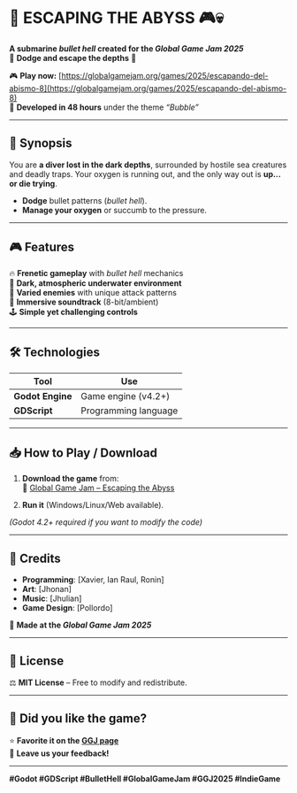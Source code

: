 # **🌊 ESCAPING THE ABYSS** 🎮💀  

**A submarine *bullet hell* created for the *Global Game Jam 2025***  
🔫 **Dodge and escape the depths** 🔫  

🎮 **Play now:** [https://globalgamejam.org/games/2025/escapando-del-abismo-8](https://globalgamejam.org/games/2025/escapando-del-abismo-8)  
📅 **Developed in 48 hours** under the theme *“Bubble”*  

---

## **📌 Synopsis**  
You are **a diver lost in the dark depths**, surrounded by hostile sea creatures and deadly traps. Your oxygen is running out, and the only way out is **up… or die trying**.  

- **Dodge** bullet patterns (*bullet hell*).  
- **Manage your oxygen** or succumb to the pressure.  

---

## **🎮 Features**  
🔥 **Frenetic gameplay** with *bullet hell* mechanics  
🌊 **Dark, atmospheric underwater environment**  
🦑 **Varied enemies** with unique attack patterns  
🎵 **Immersive soundtrack** (8-bit/ambient)  
🕹️ **Simple yet challenging controls**  

---

## **🛠️ Technologies**  
| **Tool**         | **Use**                      |  
|------------------|------------------------------|  
| **Godot Engine** | Game engine (v4.2+)          |  
| **GDScript**     | Programming language         |  

---

## **📥 How to Play / Download**  
1. **Download the game** from:  
   🔗 [Global Game Jam – Escaping the Abyss](https://globalgamejam.org/games/2025/escapando-del-abismo-8)  

2. **Run it** (Windows/Linux/Web available).  

*(Godot 4.2+ required if you want to modify the code)*  

---

## **👥 Credits**  
- **Programming**: [Xavier, Ian Raul, Ronin]  
- **Art**: [Jhonan]  
- **Music**: [Jhulian]  
- **Game Design**: [Pollordo]  

🔹 **Made at the *Global Game Jam 2025***  

---

## **📜 License**  
⚖️ **MIT License** – Free to modify and redistribute.  

---

## **🌟 Did you like the game?**  
⭐ **Favorite it on the [GGJ page](https://globalgamejam.org/games/2025/escapando-del-abismo-8)**  
💬 **Leave us your feedback!**  

---

**#Godot #GDScript #BulletHell #GlobalGameJam #GGJ2025 #IndieGame**  
